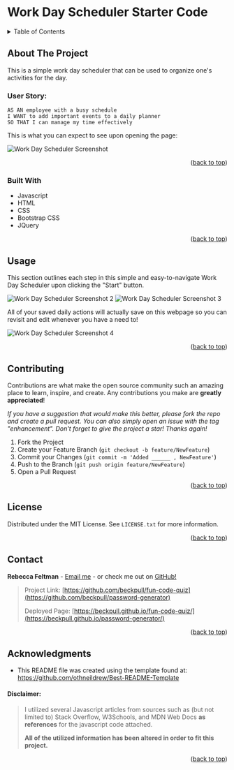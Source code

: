 <a name="readme-top"></a>

# Work Day Scheduler Starter Code


<!-- TABLE OF CONTENTS -->
<details>
  <summary>Table of Contents</summary>
  <ol>
    <li>
      <a href="#about-the-project">About The Project</a>
      <ul>
        <li><a href="#built-with">Built With</a></li>
      </ul>
    </li>
    <li><a href="#usage">Usage</a></li>
    <li><a href="#contributing">Contributing</a></li>
    <li><a href="#license">License</a></li>
    <li><a href="#contact">Contact</a></li>
    <li><a href="#acknowledgments">Acknowledgements</a></li>
  </ol>
</details>

<!-- ABOUT THE PROJECT -->
## About The Project
This is a simple work day scheduler that can be used to organize one's activities for the day.

### User Story:

    AS AN employee with a busy schedule
    I WANT to add important events to a daily planner
    SO THAT I can manage my time effectively

This is what you can expect to see upon opening the page:

![Work Day Scheduler Screenshot](./assets/welcome-page.png)
<p align="right">(<a href="#readme-top">back to top</a>)</p>

### Built With

* Javascript
* HTML
* CSS
* Bootstrap CSS
* JQuery

<p align="right">(<a href="#readme-top">back to top</a>)</p>

<!-- USAGE EXAMPLES -->
## Usage

This section outlines each step in this simple and easy-to-navigate Work Day Scheduler upon clicking the "Start" button.

![Work Day Scheduler Screenshot 2](./assets/question-1.png)
![Work Day Scheduler Screenshot 3](./assets/get-initials.png)


All of your saved daily actions will actually save on this webpage so you can revisit and edit whenever you have a need to!

![Work Day Scheduler Screenshot 4](./assets/high-score.png)

<p align="right">(<a href="#readme-top">back to top</a>)</p>

<!-- CONTRIBUTING -->
## Contributing

Contributions are what make the open source community such an amazing place to learn, inspire, and create. Any contributions you make are **greatly appreciated**!

_If you have a suggestion that would make this better, please fork the repo and create a pull request. You can also simply open an issue with the tag "enhancement".
Don't forget to give the project a star! Thanks again!_

1. Fork the Project
2. Create your Feature Branch (`git checkout -b feature/NewFeature`)
3. Commit your Changes (`git commit -m 'Added ______ , NewFeature'`)
4. Push to the Branch (`git push origin feature/NewFeature`)
5. Open a Pull Request

<p align="right">(<a href="#readme-top">back to top</a>)</p>

<!-- LICENSE -->
## License

Distributed under the MIT License. See `LICENSE.txt` for more information.

<p align="right">(<a href="#readme-top">back to top</a>)</p>

<!-- CONTACT -->
## Contact

**Rebecca Feltman** - [Email me](mailto:beckpull@icloud.com) - or check me out on [GitHub!](https://github.com/beckpull) 

>Project Link: [https://github.com/beckpull/fun-code-quiz](https://github.com/beckpull/password-generator)
>
>Deployed Page: [https://beckpull.github.io/fun-code-quiz/](https://beckpull.github.io/password-generator/)

<p align="right">(<a href="#readme-top">back to top</a>)</p>

<!-- ACKNOWLEDGMENTS -->
## Acknowledgments

* This README file was created using the template found at: https://github.com/othneildrew/Best-README-Template

#### Disclaimer: 
> I utilized several Javascript articles from sources such as (but not limited to) Stack Overflow, W3Schools, and MDN Web Docs **as references** for the javascript code attached. 
>
>**All of the utilized information has been altered in order to fit this project.** 

<p align="right">(<a href="#readme-top">back to top</a>)</p>